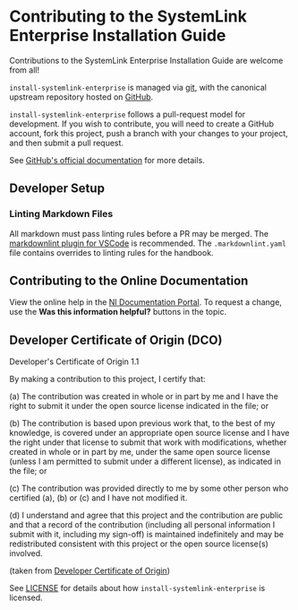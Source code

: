 # Contributing to the SystemLink Enterprise Installation Guide

Contributions to the SystemLink Enterprise Installation Guide are welcome from
all!

`install-systemlink-enterprise` is managed via [git](https://git-scm.com), with
the canonical upstream repository hosted on
[GitHub](https://github.com/ni/install-systemlink-enterprise).

`install-systemlink-enterprise` follows a pull-request model for development. If
you wish to contribute, you will need to create a GitHub account, fork this
project, push a branch with your changes to your project, and then submit a pull
request.

See
[GitHub's official documentation](https://help.github.com/articles/using-pull-requests/)
for more details.

## Developer Setup

### Linting Markdown Files

All markdown must pass linting rules before a PR may be merged. The
[markdownlint plugin for VSCode](https://marketplace.visualstudio.com/items?itemName=DavidAnson.vscode-markdownlint)
is recommended. The `.markdownlint.yaml` file contains overrides to linting
rules for the handbook.

## Contributing to the Online Documentation

View the online help in the
[NI Documentation Portal](https://ni-staging.zoominsoftware.io/docs/en-US/bundle/systemlink-enterprise/page/systemlink-enterprise-configuration-and-installation.html).
To request a change, use the **Was this information helpful?** buttons in the
topic.

## Developer Certificate of Origin (DCO)

Developer's Certificate of Origin 1.1

By making a contribution to this project, I certify that:

(a) The contribution was created in whole or in part by me and I have the right
to submit it under the open source license indicated in the file; or

(b) The contribution is based upon previous work that, to the best of my
knowledge, is covered under an appropriate open source license and I have the
right under that license to submit that work with modifications, whether created
in whole or in part by me, under the same open source license (unless I am
permitted to submit under a different license), as indicated in the file; or

(c) The contribution was provided directly to me by some other person who
certified (a), (b) or (c) and I have not modified it.

(d) I understand and agree that this project and the contribution are public and
that a record of the contribution (including all personal information I submit
with it, including my sign-off) is maintained indefinitely and may be
redistributed consistent with this project or the open source license(s)
involved.

(taken from
[Developer Certificate of Origin](https://developercertificate.org/))

See
[LICENSE](https://github.com/ni/install-systemlink-enterprise/blob/master/LICENSE)
for details about how `install-systemlink-enterprise` is licensed.
